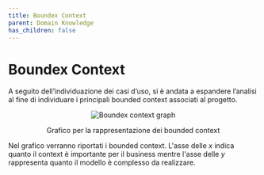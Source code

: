 ```yaml
---
title: Boundex Context
parent: Domain Knowledge
has_children: false
---
```


# Boundex Context

A seguito dell’individuazione dei casi d’uso, si è andata a espandere l’analisi al
fine di individuare i principali bounded context associati al progetto.

<div align="center">
<img src="https://images2.imgbox.com/42/58/VlTjyhVu_o.png" alt="Boundex context graph">
<p align="center">Grafico per la rappresentazione dei bounded context</p>
</div>

Nel grafico verranno riportati i bounded context. L'asse delle _x_ indica quanto il context è importante per il business mentre l'asse delle _y_ rappresenta quanto il modello è complesso da realizzare.


